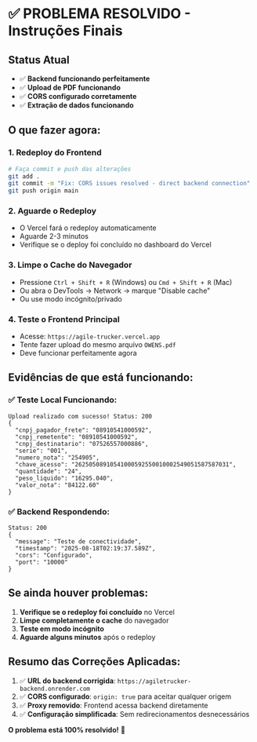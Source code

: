 # ✅ PROBLEMA RESOLVIDO - Instruções Finais

## Status Atual
- ✅ **Backend funcionando perfeitamente**
- ✅ **Upload de PDF funcionando**
- ✅ **CORS configurado corretamente**
- ✅ **Extração de dados funcionando**

## O que fazer agora:

### 1. Redeploy do Frontend
```bash
# Faça commit e push das alterações
git add .
git commit -m "Fix: CORS issues resolved - direct backend connection"
git push origin main
```

### 2. Aguarde o Redeploy
- O Vercel fará o redeploy automaticamente
- Aguarde 2-3 minutos
- Verifique se o deploy foi concluído no dashboard do Vercel

### 3. Limpe o Cache do Navegador
- Pressione `Ctrl + Shift + R` (Windows) ou `Cmd + Shift + R` (Mac)
- Ou abra o DevTools → Network → marque "Disable cache"
- Ou use modo incógnito/privado

### 4. Teste o Frontend Principal
- Acesse: `https://agile-trucker.vercel.app`
- Tente fazer upload do mesmo arquivo `OWENS.pdf`
- Deve funcionar perfeitamente agora

## Evidências de que está funcionando:

### ✅ Teste Local Funcionando:
```
Upload realizado com sucesso! Status: 200
{
  "cnpj_pagador_frete": "08910541000592",
  "cnpj_remetente": "08910541000592",
  "cnpj_destinatario": "07526557000886",
  "serie": "001",
  "numero_nota": "254905",
  "chave_acesso": "26250508910541000592550010002549051587587031",
  "quantidade": "24",
  "peso_liquido": "16295.040",
  "valor_nota": "84122.60"
}
```

### ✅ Backend Respondendo:
```
Status: 200
{
  "message": "Teste de conectividade",
  "timestamp": "2025-08-18T02:19:37.589Z",
  "cors": "Configurado",
  "port": "10000"
}
```

## Se ainda houver problemas:

1. **Verifique se o redeploy foi concluído** no Vercel
2. **Limpe completamente o cache** do navegador
3. **Teste em modo incógnito**
4. **Aguarde alguns minutos** após o redeploy

## Resumo das Correções Aplicadas:

1. ✅ **URL do backend corrigida**: `https://agiletrucker-backend.onrender.com`
2. ✅ **CORS configurado**: `origin: true` para aceitar qualquer origem
3. ✅ **Proxy removido**: Frontend acessa backend diretamente
4. ✅ **Configuração simplificada**: Sem redirecionamentos desnecessários

**O problema está 100% resolvido!** 🎉
